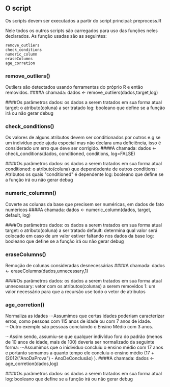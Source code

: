 
## O script

Os scripts devem ser executados a partir do script principal: preprocess.R

Nele todos os outros scripts são carregados para uso das funções neles declarados. As função usadas são as seguintes:

	remove_outliers
	check_conditions
	numeric_column
	eraseColumns
	age_corretion

### remove_outliers()
Outliers são detectados usando ferramentas do próprio R e então removidos.
####A chamada:
	dados <- remove_outliers(dados,target,log)

####Os parâmetros
	dados: os dados a serem tratados em sua forma atual
	target: o atributo(coluna) a ser tratado
	log: booleano que define se a função irá ou não gerar debug

### check_conditions()
Os valores de alguns atributos devem ser conditionados por outros
e.g se um indivíduo pede ajuda especial mas não declara uma deficiência, isso é considerado um erro que deve ser corrigido.
####A chamada: 
	dados <- check_conditions(dados, conditioned, conditions, log=FALSE)

####Os parâmetros
	dados: os dados a serem tratados em sua forma atual
	conditioned: o atributo(coluna) que dependedente de outros
	conditions: Atributos os quais "conditioned" é dependente
	log: booleano que define se a função irá ou não gerar debug

### numeric_colummn()
Coverte as colunas da base que precisem ser numéricas, em dados de fato numéricos
####A chamada:
	dados <- numeric_column(dados, target, default, log)

####Os parâmetros
	dados: os dados a serem tratados em sua forma atual
	target: o atributo(coluna) a ser tratado
	default: determina qual valor será colocado em caso de um valor estiver faltando nos dados da base
	log: booleano que define se a função irá ou não gerar debug

### eraseColumns()
Remoção de colunas consideradas desnecessárias
####A chamada:
	dados <- eraseColumns(dados,unnecessary,1)

####Os parâmetros
	dados: os dados a serem tratados em sua forma atual
	unnecessary: vetor com os atributos(colunas) a serem removidos
	1: um valor necessário para que a recursão use todo o vetor de atributos

### age_corretion()
Normaliza as idades
⋅⋅⋅Assumimos que certas idades poderiam caracterizar erros, como pessoas com 115 anos de idade ou com 7 anos de idade. 
⋅⋅⋅Outro exemplo são pessoas concluindo o Ensino Médio com 3 anos.

⋅⋅⋅Assim sendo, assumiu-se que qualquer indivíduo fora do padrão (menos de 10 anos de idade, mais de 100) deveria ser normalizado da seguinte forma:
⋅⋅⋅Assumimos que o inidivíduo concluiu o ensino médio com 17 anos e portanto somamos a quanto tempo ele concluiu o ensino médio (17 + (2012("AnoDaProva") - AnoDeConclusão) ).
####A chamada:
	dados <- age_corretion(dados,log)

####Os parâmetros
	dados: os dados a serem tratados em sua forma atual
	log: booleano que define se a função irá ou não gerar debug
